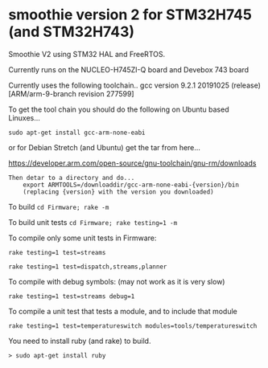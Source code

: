 # smoothie version 2 for STM32H745 (and STM32H743)
Smoothie V2 using STM32 HAL and FreeRTOS.

Currently runs on the NUCLEO-H745ZI-Q board and Devebox 743 board

Currently uses the following toolchain..
    gcc version 9.2.1 20191025 (release) [ARM/arm-9-branch revision 277599]

To get the tool chain you should do the following on Ubuntu based Linuxes...

    sudo apt-get install gcc-arm-none-eabi

or for Debian Stretch (and Ubuntu) get the tar from here...

   https://developer.arm.com/open-source/gnu-toolchain/gnu-rm/downloads

    Then detar to a directory and do...
        export ARMTOOLS=/downloaddir/gcc-arm-none-eabi-{version}/bin
        (replacing {version} with the version you downloaded)

To build ```cd Firmware; rake -m```

To build unit tests ```cd Firmware; rake testing=1 -m```

To compile only some unit tests in Firmware:

```rake testing=1 test=streams```

```rake testing=1 test=dispatch,streams,planner```

To compile with debug symbols: (may not work as it is very slow)

```rake testing=1 test=streams debug=1```

To compile a unit test that tests a module, and to include that module

```rake testing=1 test=temperatureswitch modules=tools/temperatureswitch```

You need to install ruby (and rake) to build.

```> sudo apt-get install ruby```


